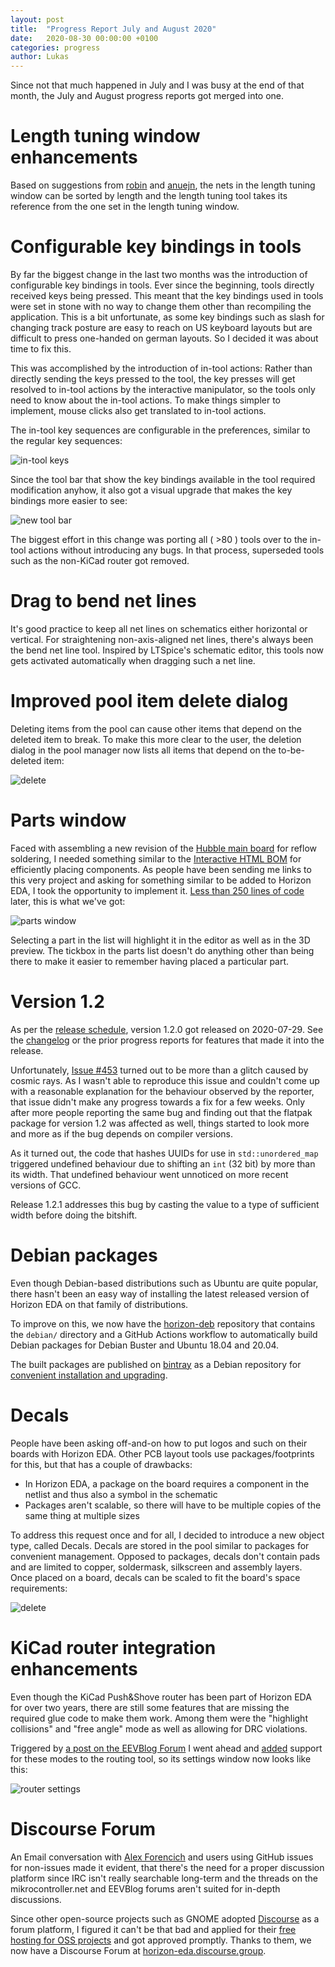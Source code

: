 ```yaml
---
layout: post
title:  "Progress Report July and August 2020"
date:   2020-08-30 00:00:00 +0100
categories: progress
author: Lukas
---
```


Since not that much happened in July and I was busy at the end of that 
month, the July and August progress reports got merged into one.

# Length tuning window enhancements

Based on suggestions from [robin](https://github.com/rroohhh) and 
[anuejn](https://github.com/anuejn), the nets in the length 
tuning window can be sorted by length and the length tuning tool takes 
its reference from the one set in the length tuning window.

# Configurable key bindings in tools

By far the biggest change in the last two months was the introduction 
of configurable key bindings in tools. Ever since the beginning, tools directly received 
keys being pressed. This meant that the key bindings used in tools were 
set in stone with no way to change them other than recompiling the 
application. This is a bit unfortunate, as some key bindings such as 
slash for changing track posture are easy to reach on US keyboard layouts
but are difficult to press one-handed on german layouts. So I decided 
it was about time to fix this.

This was accomplished by the introduction of in-tool actions: Rather 
than directly sending the keys pressed to the tool, the key presses 
will get resolved to in-tool actions by the interactive manipulator, 
so the tools only need to know about the in-tool actions. To make 
things simpler to implement, mouse clicks also get translated to 
in-tool actions.

The in-tool key sequences are configurable in the preferences, similar 
to the regular key sequences:

![in-tool keys](/assets/in-tool-keys.png)

Since the tool bar that show the key bindings available in the tool 
required modification anyhow, it also got a visual upgrade that makes 
the key bindings more easier to see:

![new tool bar](/assets/tool-bar-new.png)

The biggest effort in this change was porting all ( >80 ) tools over to the 
in-tool actions without introducing any bugs. In that process, 
superseded tools such as the non-KiCad router got removed.


# Drag to bend net lines

It's good practice to keep all net lines on schematics either 
horizontal or vertical. For straightening non-axis-aligned net lines, 
there's always been the bend net line tool. Inspired by LTSpice's 
schematic editor, this tools now gets activated automatically when 
dragging such a net line.

# Improved pool item delete dialog

Deleting items from the pool can cause other items that depend on the 
deleted item to break. To make this more clear to the user, the 
deletion dialog in the pool manager now lists all items that depend on 
the to-be-deleted item:

![delete](/assets/delete.png)


# Parts window

Faced with assembling a new revision of the [Hubble main 
board](https://github.com/carrotIndustries/hubble/#main-board) for 
reflow soldering, I needed something similar to the [Interactive HTML 
BOM](https://github.com/openscopeproject/InteractiveHtmlBom) for 
efficiently placing components. As people have been sending me links to 
this very project and asking for something similar to be added to 
Horizon EDA, I took the opportunity to implement it. [Less than 250 
lines of 
code](https://github.com/horizon-eda/horizon/commit/8619bb06ffd600b26e82694b75aba52e1c42d059) later,
this is what we've got:

![parts window](/assets/parts-win.png)

Selecting a part in the list will highlight it in the editor as well as 
in the 3D preview. The tickbox in the parts list doesn't do anything 
other than being there to make it easier to remember having placed a 
particular part. 


# Version 1.2

As per the [release schedule](https://blog.horizon-eda.org/misc/2020/03/26/release-schedule.html),
version 1.2.0 got released on 2020-07-29. See the [changelog](https://github.com/horizon-eda/horizon/blob/v1.2.0/CHANGELOG.md)
or the prior progress reports for features that made it into the 
release.

Unfortunately, [Issue #453](https://github.com/horizon-eda/horizon/issues/453)
turned out to be more than a glitch caused by cosmic rays. As I wasn't 
able to reproduce this issue and couldn't come up with a reasonable 
explanation for the behaviour observed by the reporter, that issue didn't 
make any progress towards a fix for a few weeks. Only after more people 
reporting the same bug and finding out that the flatpak package for 
version 1.2 was affected as well, things started to look more and more 
as if the bug depends on compiler versions.

As it turned out, the code that hashes UUIDs for use in 
`std::unordered_map` triggered undefined behaviour due to shifting an 
`int` (32 bit) by more than its width. That undefined behaviour went 
unnoticed on more recent versions of GCC.

Release 1.2.1 addresses this bug by casting the value to a type of 
sufficient width before doing the bitshift.


# Debian packages

Even though Debian-based distributions such as Ubuntu are quite 
popular, there hasn't been an easy way of installing the latest 
released version of Horizon EDA on that family of distributions.

To improve on this, we now have the
[horizon-deb](https://github.com/horizon-eda/horizon-deb) repository 
that contains the `debian/` directory and a GitHub Actions workflow to 
automatically build Debian packages for Debian Buster and Ubuntu 18.04 
and 20.04.

The built packages are published on 
[bintray](https://bintray.com/horizon-eda) as a Debian repository for 
[convenient installation and 
upgrading](https://horizon-eda.readthedocs.io/en/latest/installation.html#debian-ubuntu).

# Decals

People have been asking off-and-on how to put logos and such on their 
boards with Horizon EDA. Other PCB layout tools use packages/footprints 
for this, but that has a couple of drawbacks:

 - In Horizon EDA, a package on the board requires a component in the 
   netlist and thus also a symbol in the schematic
 - Packages aren't scalable, so there will have to be multiple copies 
   of the same thing at multiple sizes

To address this request once and for all, I decided to introduce a new 
object type, called Decals. Decals are stored in the pool similar to 
packages for convenient management. Opposed to packages, decals don't 
contain pads and are limited to copper, soldermask, silkscreen and 
assembly layers. Once placed on a board, decals can be scaled to fit 
the board's space requirements:

![delete](/assets/decal.png)


# KiCad router integration enhancements

Even though the KiCad Push&Shove router has been part of Horizon EDA 
for over two years, there are still some features that are missing the 
required glue code to make them work. Among them were the "highlight 
collisions" and "free angle" mode as well as allowing for DRC 
violations.

Triggered by [a post on the EEVBlog 
Forum](https://www.eevblog.com/forum/eda/horizon-eda-version-1-0!/msg3180540/#msg3180540)
I went ahead and 
[added](https://github.com/horizon-eda/horizon/commit/078d54340f4ccaa8cb1718d10780265a01cc803f)
support for these modes to the routing tool, so 
its settings window now looks like this:

![router settings](/assets/router-settings.png)



# Discourse Forum

An Email conversation with [Alex 
Forencich](https://github.com/alexforencich) and users using GitHub 
issues for non-issues made it evident, that there's the need for 
a proper discussion platform since IRC isn't really searchable 
long-term and the threads on the mikrocontroller.net and EEVBlog forums aren't 
suited for in-depth discussions.

Since other open-source projects such as GNOME adopted 
[Discourse](https://www.discourse.org/) as a forum platform, I figured 
it can't be that bad and applied for their [free hosting for OSS 
projects](https://blog.discourse.org/2018/11/free-hosting-for-open-source-v2/)
and got approved promptly. Thanks to them, we now have a Discourse 
Forum at 
[horizon-eda.discourse.group](https://horizon-eda.discourse.group/).
